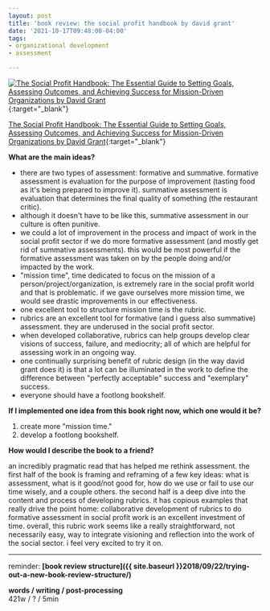 ```yaml
---
layout: post
title: 'book review: the social profit handbook by david grant'
date: '2021-10-17T09:48:00-04:00'
tags:
- organizational development
- assessment

--- 
```



[![The Social Profit Handbook: The Essential Guide to Setting Goals, Assessing Outcomes, and Achieving Success for Mission-Driven Organizations by David Grant](https://i.gr-assets.com/images/S/compressed.photo.goodreads.com/books/1431282020l/25143885.jpg)](https://www.goodreads.com/book/show/25143885-the-social-profit-handbook){:target="_blank"}

[The Social Profit Handbook: The Essential Guide to Setting Goals, Assessing Outcomes, and Achieving Success for Mission-Driven Organizations by David Grant](https://www.goodreads.com/book/show/25143885-the-social-profit-handbook){:target="_blank"}

 <b>What are the main ideas?</b> 

* there are two types of assessment: formative and summative. formative assessment is evaluation for the purpose of improvement (tasting food as it's being prepared to improve it). summative assessment is evaluation that determines the final quality of something (the restaurant critic). 
* although it doesn't have to be like this, summative assessment in our culture is often punitive. 
* we could a lot of improvement in the process and impact of work in the social profit sector if we do more formative assessment (and mostly get rid of summative assessments). this would be most powerful if the formative assessment was taken on by the people doing and/or impacted by the work.
* "mission time", time dedicated to focus on the mission of a person/project/organization, is extremely rare in the social profit world and that is problematic. if we gave ourselves more mission time, we would see drastic improvements in our effectiveness. 
* one excellent tool to structure mission time is the rubric.
* rubrics are an excellent tool for formative (and i guess also summative) assessment. they are underused in the social profit sector. 
* when developed collaborative, rubrics can help groups develop clear visions of success, failure, and mediocrity; all of which are helpful for assessing work in an ongoing way. 
* one continually surprising benefit of rubric design (in the way david grant does it) is that a lot can be illuminated in the work to define the difference between "perfectly acceptable" success and "exemplary" success.
* everyone should have a footlong bookshelf. 

<b>If I implemented one idea from this book right now, which one would it be?</b>

1. create more "mission time."
2. develop a footlong bookshelf.

<b>How would I describe the book to a friend?</b>

an incredibly pragmatic read that has helped me rethink assessment. the first half of the book is framing and reframing of a few key ideas: what is assessment, what is it good/not good for, how do we use or fail to use our time wisely, and a couple others. the second half is a deep dive into the content and process of developing rubrics. it has copious examples that really drive the point home: collaborative development of rubrics to do formative assessment in social profit work is an excellent investment of time. overall, this rubric work seems like a really straightforward, not necessarily easy, way to integrate visioning and reflection into the work of the social sector. i feel very excited to try it on.

---

reminder: **[book review structure]({{ site.baseurl }}2018/09/22/trying-out-a-new-book-review-structure/)**


<!-- &#042; = asterisk -->
<!-- &#039; = single quote '-->

**words / writing / post-processing**  
421w / ? / 5min 